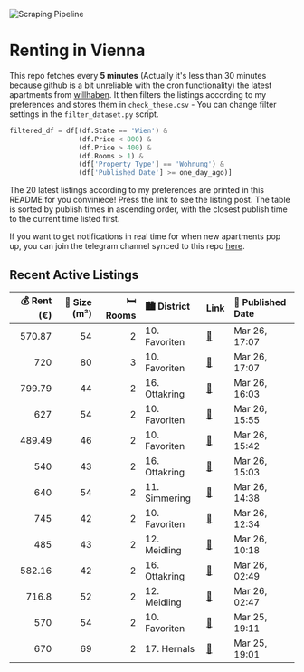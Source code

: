 ![Scraping Pipeline](https://github.com/AthomsG/renting-in-vienna/actions/workflows/run_pipeline.yml/badge.svg)


# Renting in Vienna

This repo fetches every **5 minutes** (Actually it's less than 30 minutes because github is a bit unreliable with the cron functionality) the latest apartments from [willhaben](https://www.willhaben.at/).
It then filters the listings according to my preferences and stores them in `check_these.csv` - You can change filter settings in the `filter_dataset.py` script.

```python
filtered_df = df[(df.State == 'Wien') & 
                 (df.Price < 800) &
                 (df.Price > 400) &
                 (df.Rooms > 1) &
                 (df['Property Type'] == 'Wohnung') &
                 (df['Published Date'] >= one_day_ago)]
```

The 20 latest listings according to my preferences are printed in this README for you conviniece! Press the link to see the listing post.
The table is sorted by publish times in ascending order, with the closest publish time to the current time listed first.

If you want to get notifications in real time for when new apartments pop up, you can join the telegram channel synced to this repo [here](https://t.me/+1HPAYOf5BSsyNTlk).

## Recent Active Listings

|   💰 Rent (€) |   📏 Size (m²) |   🛏️ Rooms | 🏙️ District   | Link                                                                                                                                                                                                  | 📅 Published Date   |
|-------------:|--------------:|-----------:|:--------------|:------------------------------------------------------------------------------------------------------------------------------------------------------------------------------------------------------|:-------------------|
|       570.87 |            54 |          2 | 10. Favoriten | [🔗](https://www.willhaben.at/iad/immobilien/d/mietwohnungen/wien/wien-1100-favoriten/gemeinde-wohnung-vmd-28.2.25-1735732456/)                                                                        | Mar 26, 17:07      |
|       720    |            80 |          3 | 10. Favoriten | [🔗](https://www.willhaben.at/iad/immobilien/d/mietwohnungen/wien/wien-1100-favoriten/helle-3-zimmer-genossenschafts---wohnung-%28sonnwendviertel%29-1085724902/)                                      | Mar 26, 17:07      |
|       799.79 |            44 |          2 | 16. Ottakring | [🔗](https://www.willhaben.at/iad/immobilien/d/mietwohnungen/wien/wien-1160-ottakring/attraktive-und-sch%C3%B6ne-2-zimmer-wohnung-in-der-r%C3%B6mergasse%21-1413139309/)                               | Mar 26, 16:03      |
|       627    |            54 |          2 | 10. Favoriten | [🔗](https://www.willhaben.at/iad/immobilien/d/mietwohnungen/wien/wien-1100-favoriten/gemeinde-wohnung-direkt-vergabe-vormerkschein-bis-28.02.2025-835804490/)                                         | Mar 26, 15:55      |
|       489.49 |            46 |          2 | 10. Favoriten | [🔗](https://www.willhaben.at/iad/immobilien/d/mietwohnungen/wien/wien-1100-favoriten/direktvergabe-vmk:-28.02.2025-2-wohnr%C3%A4ume-1030986315/)                                                      | Mar 26, 15:42      |
|       540    |            43 |          2 | 16. Ottakring | [🔗](https://www.willhaben.at/iad/immobilien/d/mietwohnungen/wien/wien-1160-ottakring/unbefristete-hauptmietwohnung-in-1160-wien-1518740188/)                                                          | Mar 26, 15:03      |
|       640    |            54 |          2 | 11. Simmering | [🔗](https://www.willhaben.at/iad/immobilien/d/mietwohnungen/wien/wien-1110-simmering/g%C3%BCnsitge-2-zimmer-wohnung-in-simmering-1394383308/)                                                         | Mar 26, 14:38      |
|       745    |            42 |          2 | 10. Favoriten | [🔗](https://www.willhaben.at/iad/immobilien/d/mietwohnungen/wien/wien-1100-favoriten/%2Aprovisionsfrei%2A-sch%C3%B6negeflegte-2-zimmer-wohnung---ideal-f%C3%BCr-p%C3%A4rchen-oder-singles-871791214/) | Mar 26, 12:34      |
|       485    |            43 |          2 | 12. Meidling  | [🔗](https://www.willhaben.at/iad/immobilien/d/mietwohnungen/wien/wien-1120-meidling/gemeinde-wohnung-zur-direktvergabe-in-1120-2010902336/)                                                           | Mar 26, 10:18      |
|       582.16 |            42 |          2 | 16. Ottakring | [🔗](https://www.willhaben.at/iad/immobilien/d/mietwohnungen/wien/wien-1160-ottakring/top-sanierte-2-zimmer-wohnung-im-dg%21-1174285084/)                                                              | Mar 26, 02:49      |
|       716.8  |            52 |          2 | 12. Meidling  | [🔗](https://www.willhaben.at/iad/immobilien/d/mietwohnungen/wien/wien-1120-meidling/ger%C3%A4umige-2-zimmer-wohnung-im-eg-1214111912/)                                                                | Mar 26, 02:47      |
|       570    |            54 |          2 | 10. Favoriten | [🔗](https://www.willhaben.at/iad/immobilien/d/mietwohnungen/wien/wien-1100-favoriten/2-zimmer-gemeindewohnung-1701717242/)                                                                            | Mar 25, 19:11      |
|       670    |            69 |          2 | 17. Hernals   | [🔗](https://www.willhaben.at/iad/immobilien/d/mietwohnungen/wien/wien-1170-hernals/althauswohnung-1170-wien-69m%C2%B2-895356719/)                                                                     | Mar 25, 19:01      |
